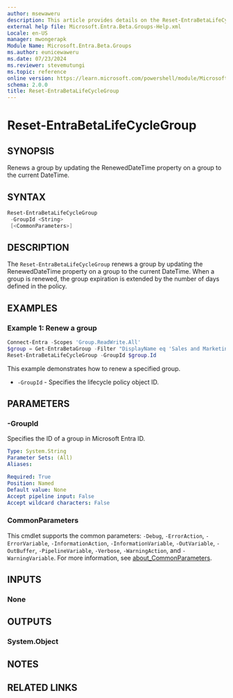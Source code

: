 ```yaml
---
author: msewaweru
description: This article provides details on the Reset-EntraBetaLifeCycleGroup command.
external help file: Microsoft.Entra.Beta.Groups-Help.xml
Locale: en-US
manager: mwongerapk
Module Name: Microsoft.Entra.Beta.Groups
ms.author: eunicewaweru
ms.date: 07/23/2024
ms.reviewer: stevemutungi
ms.topic: reference
online version: https://learn.microsoft.com/powershell/module/Microsoft.Entra.Beta.Groups/Reset-EntraBetaLifeCycleGroup
schema: 2.0.0
title: Reset-EntraBetaLifeCycleGroup
---
```


# Reset-EntraBetaLifeCycleGroup

## SYNOPSIS

Renews a group by updating the RenewedDateTime property on a group to the current DateTime.

## SYNTAX

```powershell
Reset-EntraBetaLifeCycleGroup
 -GroupId <String>
 [<CommonParameters>]
```

## DESCRIPTION

The `Reset-EntraBetaLifeCycleGroup` renews a group by updating the RenewedDateTime property on a group to the current DateTime.
When a group is renewed, the group expiration is extended by the number of days defined in the policy.

## EXAMPLES

### Example 1: Renew a group

```powershell
Connect-Entra -Scopes 'Group.ReadWrite.All'
$group = Get-EntraBetaGroup -Filter "DisplayName eq 'Sales and Marketing'"
Reset-EntraBetaLifeCycleGroup -GroupId $group.Id
```

This example demonstrates how to renew a specified group.

- `-GroupId` - Specifies the lifecycle policy object ID.

## PARAMETERS

### -GroupId

Specifies the ID of a group in Microsoft Entra ID.

```yaml
Type: System.String
Parameter Sets: (All)
Aliases:

Required: True
Position: Named
Default value: None
Accept pipeline input: False
Accept wildcard characters: False
```

### CommonParameters

This cmdlet supports the common parameters: `-Debug`, `-ErrorAction`, `-ErrorVariable`, `-InformationAction`, `-InformationVariable`, `-OutVariable`, `-OutBuffer`, `-PipelineVariable`, `-Verbose`, `-WarningAction`, and `-WarningVariable`. For more information, see [about_CommonParameters](https://go.microsoft.com/fwlink/?LinkID=113216).

## INPUTS

### None

## OUTPUTS

### System.Object

## NOTES

## RELATED LINKS
